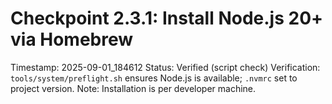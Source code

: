 # Checkpoint 2.3.1: Install Node.js 20+ via Homebrew
Timestamp: 2025-09-01_184612
Status: Verified (script check)
Verification: `tools/system/preflight.sh` ensures Node.js is available; `.nvmrc` set to project version.
Note: Installation is per developer machine.
